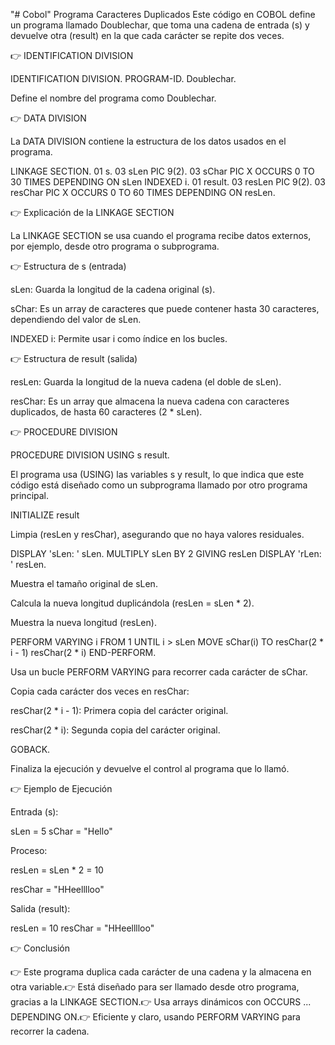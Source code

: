 "# Cobol" 
Programa Caracteres Duplicados
Este código en COBOL define un programa llamado Doublechar, que toma una cadena de entrada (s) y devuelve otra (result) en la que cada carácter se repite dos veces.

👉 IDENTIFICATION DIVISION

IDENTIFICATION DIVISION.
PROGRAM-ID. Doublechar.

Define el nombre del programa como Doublechar.

👉 DATA DIVISION

La DATA DIVISION contiene la estructura de los datos usados en el programa.

LINKAGE SECTION.
01  s.
    03  sLen         PIC 9(2).
    03  sChar        PIC X
        OCCURS 0 TO 30 TIMES DEPENDING ON sLen INDEXED i.
01  result.
    03  resLen       PIC 9(2).
    03  resChar      PIC X
        OCCURS 0 TO 60 TIMES DEPENDING ON resLen.

👉 Explicación de la LINKAGE SECTION

La LINKAGE SECTION se usa cuando el programa recibe datos externos, por ejemplo, desde otro programa o subprograma.

👉 Estructura de s (entrada)

sLen: Guarda la longitud de la cadena original (s).

sChar: Es un array de caracteres que puede contener hasta 30 caracteres, dependiendo del valor de sLen.

INDEXED i: Permite usar i como índice en los bucles.

👉 Estructura de result (salida)

resLen: Guarda la longitud de la nueva cadena (el doble de sLen).

resChar: Es un array que almacena la nueva cadena con caracteres duplicados, de hasta 60 caracteres (2 * sLen).

👉 PROCEDURE DIVISION

PROCEDURE DIVISION USING s result.

El programa usa (USING) las variables s y result, lo que indica que este código está diseñado como un subprograma llamado por otro programa principal.

INITIALIZE result

Limpia (resLen y resChar), asegurando que no haya valores residuales.

DISPLAY 'sLen: ' sLen.
MULTIPLY sLen BY 2 GIVING resLen
DISPLAY 'rLen: ' resLen.

Muestra el tamaño original de sLen.

Calcula la nueva longitud duplicándola (resLen = sLen * 2).

Muestra la nueva longitud (resLen).

PERFORM VARYING i FROM 1 UNTIL i > sLen
    MOVE sChar(i) TO resChar(2 * i - 1) resChar(2 * i)
END-PERFORM.

Usa un bucle PERFORM VARYING para recorrer cada carácter de sChar.

Copia cada carácter dos veces en resChar:

resChar(2 * i - 1): Primera copia del carácter original.

resChar(2 * i): Segunda copia del carácter original.

GOBACK.

Finaliza la ejecución y devuelve el control al programa que lo llamó.

👉 Ejemplo de Ejecución

Entrada (s):

sLen = 5
sChar = "Hello"

Proceso:

resLen = sLen * 2 = 10

resChar = "HHeelllloo"

Salida (result):

resLen = 10
resChar = "HHeelllloo"

👉 Conclusión

👉 Este programa duplica cada carácter de una cadena y la almacena en otra variable.👉 Está diseñado para ser llamado desde otro programa, gracias a la LINKAGE SECTION.👉 Usa arrays dinámicos con OCCURS ... DEPENDING ON.👉 Eficiente y claro, usando PERFORM VARYING para recorrer la cadena.




